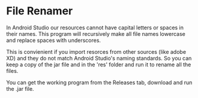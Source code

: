 # File Renamer
In Android Studio our resources cannot have capital letters or spaces in their names. This program will recursively make all file names lowercase and replace spaces with underscores.

This is convienient if you import resorces from other sources (like adobe XD) and they do not match Android Studio's naming standards. So you can keep a copy of the jar file and in the 'res' folder and run it to rename all the files.

You can get the working program from the Releases tab, download and run the .jar file.
